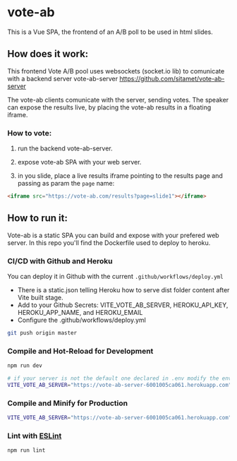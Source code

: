 # vote-ab

This is a Vue SPA, the frontend of an A/B poll to be used in html slides.


## How does it work:

This frontend Vote A/B pool uses websockets (socket.io lib) to comunicate with a backend server vote-ab-server https://github.com/sitamet/vote-ab-server

The vote-ab clients comunicate with the server, sending votes. 
The speaker can expose the results live, by placing the vote-ab results in a floating iframe.

### How to vote:
1. run the backend vote-ab-server.
2. expose vote-ab SPA with your web server. 

3. in you slide, place a live results iframe pointing to the results page and passing as param the `page` name:

```html
<iframe src="https://vote-ab.com/results?page=slide1"></iframe>
```


## How to run it:

Vote-ab is a static SPA you can build and expose with your prefered web server. In this repo you'll find the Dockerfile used to deploy to heroku.


### CI/CD with Github and Heroku

You can deploy it in Github with the current `.github/workflows/deploy.yml`

- There is a static.json telling Heroku how to serve dist folder content after Vite built stage.
- Add to your Github Secrets: VITE_VOTE_AB_SERVER, HEROKU_API_KEY, HEROKU_APP_NAME, and HEROKU_EMAIL
- Configure the .github/workflows/deploy.yml

```sh
git push origin master
```


### Compile and Hot-Reload for Development

```sh
npm run dev

# if your server is not the default one declared in .env modify the environment var =>
VITE_VOTE_AB_SERVER="https://vote-ab-server-6001005ca061.herokuapp.com" npm run dev

```

### Compile and Minify for Production

```sh
VITE_VOTE_AB_SERVER="https://vote-ab-server-6001005ca061.herokuapp.com" npm run build
```

### Lint with [ESLint](https://eslint.org/)

```sh
npm run lint
```


